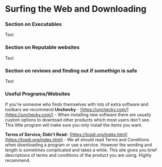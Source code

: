 # Surfing the Web and Downloading

### **Section on Executables**

Text

### **Section on Reputable websites**

Text

### **Section on reviews and finding out if somethign is safe**

Text

### Useful Programs/Websites

If you're someone who finds themselves with lots of extra software and toolbars we recommend **Unchecky** - [https://unchecky.com/](https://unchecky.com/) - When installing new software there are usually custom options to download other products which most users don't see. This little program will make sure you only install the items you want.

**Terms of Service; Didn't Read**- [https://tosdr.org/index.html](https://tosdr.org/index.html) - We all should read Terms and Conditions when downloading a program or use a service. However the wording and length is sometimes complicated and takes a while. This site gives you brief descriptions of terms and conditions of the product you are using. Highly recommend.

